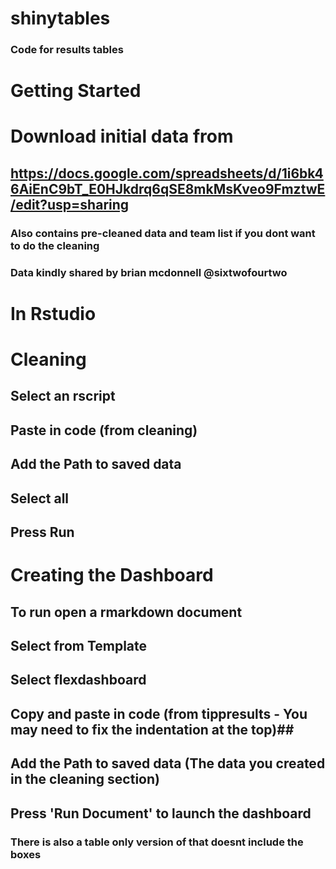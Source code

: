 # shinytables
### Code for results tables ### 


# Getting Started #

# Download initial data from #

## https://docs.google.com/spreadsheets/d/1i6bk46AiEnC9bT_E0HJkdrq6qSE8mkMsKveo9FmztwE/edit?usp=sharing ##

### Also contains pre-cleaned data and team list if you dont want to do the cleaning ## 

### Data kindly shared by brian mcdonnell @sixtwofourtwo ### 


# In Rstudio #

# Cleaning # 

## Select an rscript ## 
## Paste in code (from cleaning) ## 
## Add the Path to saved data ## 
## Select all ##
## Press Run ## 

# Creating the Dashboard # 

## To run open a rmarkdown document ##
## Select from Template ##
## Select flexdashboard ##
## Copy and paste in code (from tippresults - You may need to fix the indentation at the top)##
## Add the Path to saved data (The data you created in the cleaning section) ## 
## Press 'Run Document' to launch the dashboard ## 

### There is also a table only version of that doesnt include the boxes ###


